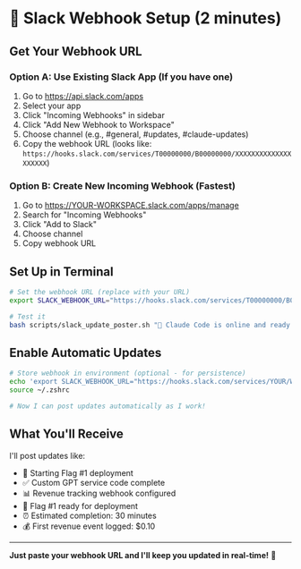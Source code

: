 # 🚀 Slack Webhook Setup (2 minutes)

## Get Your Webhook URL

### Option A: Use Existing Slack App (If you have one)
1. Go to https://api.slack.com/apps
2. Select your app
3. Click "Incoming Webhooks" in sidebar
4. Click "Add New Webhook to Workspace"
5. Choose channel (e.g., #general, #updates, #claude-updates)
6. Copy the webhook URL (looks like: `https://hooks.slack.com/services/T00000000/B00000000/XXXXXXXXXXXXXXXXXXXX`)

### Option B: Create New Incoming Webhook (Fastest)
1. Go to https://YOUR-WORKSPACE.slack.com/apps/manage
2. Search for "Incoming Webhooks"
3. Click "Add to Slack"
4. Choose channel
5. Copy webhook URL

## Set Up in Terminal

```bash
# Set the webhook URL (replace with your URL)
export SLACK_WEBHOOK_URL="https://hooks.slack.com/services/T00000000/B00000000/XXXXXXXXXXXXXXXXXXXX"

# Test it
bash scripts/slack_update_poster.sh "🚀 Claude Code is online and ready to deploy three flags!" "🎯"
```

## Enable Automatic Updates

```bash
# Store webhook in environment (optional - for persistence)
echo 'export SLACK_WEBHOOK_URL="https://hooks.slack.com/services/YOUR/WEBHOOK/URL"' >> ~/.zshrc
source ~/.zshrc

# Now I can post updates automatically as I work!
```

## What You'll Receive

I'll post updates like:
- 🚀 Starting Flag #1 deployment
- ✅ Custom GPT service code complete
- 📊 Revenue tracking webhook configured
- 🎯 Flag #1 ready for deployment
- ⏰ Estimated completion: 30 minutes
- 💰 First revenue event logged: $0.10

---

**Just paste your webhook URL and I'll keep you updated in real-time!** 🎤
